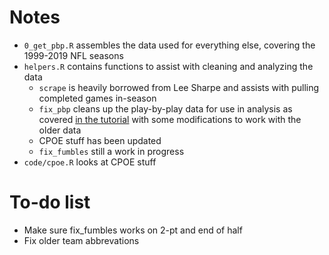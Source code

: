 # Notes

* `0_get_pbp.R` assembles the data used for everything else, covering the 1999-2019 NFL seasons
* `helpers.R` contains functions to assist with cleaning and analyzing the data
  * `scrape` is heavily borrowed from Lee Sharpe and assists with pulling completed games in-season
  * `fix_pbp` cleans up the play-by-play data for use in analysis as covered [in the tutorial](https://gist.github.com/guga31bb/5634562c5a2a7b1e9961ac9b6c568701) with some modifications to work with the older data
  * CPOE stuff has been updated
  * `fix_fumbles` still a work in progress
* `code/cpoe.R` looks at CPOE stuff
  
# To-do list
* Make sure fix_fumbles works on 2-pt and end of half
* Fix older team abbrevations
